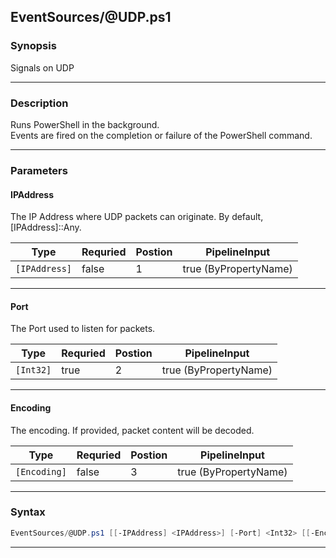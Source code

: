 
EventSources/@UDP.ps1
---------------------
### Synopsis
Signals on UDP

---
### Description

Runs PowerShell in the background.  
Events are fired on the completion or failure of the PowerShell command.

---
### Parameters
#### **IPAddress**

The IP Address where UDP packets can originate.  By default, [IPAddress]::Any.



|Type             |Requried|Postion|PipelineInput        |
|-----------------|--------|-------|---------------------|
|```[IPAddress]```|false   |1      |true (ByPropertyName)|
---
#### **Port**

The Port used to listen for packets.



|Type         |Requried|Postion|PipelineInput        |
|-------------|--------|-------|---------------------|
|```[Int32]```|true    |2      |true (ByPropertyName)|
---
#### **Encoding**

The encoding.  If provided, packet content will be decoded.



|Type            |Requried|Postion|PipelineInput        |
|----------------|--------|-------|---------------------|
|```[Encoding]```|false   |3      |true (ByPropertyName)|
---
### Syntax
```PowerShell
EventSources/@UDP.ps1 [[-IPAddress] <IPAddress>] [-Port] <Int32> [[-Encoding] <Encoding>] [<CommonParameters>]
```
---


